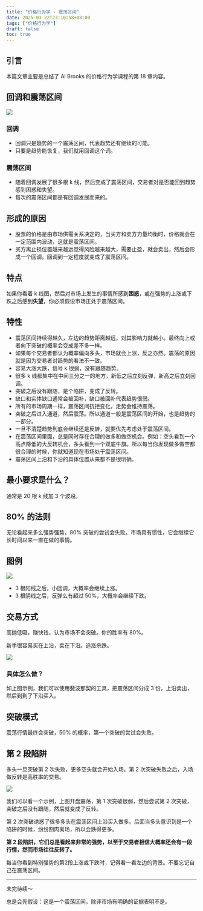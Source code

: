 ```yaml
---
title: "价格行为学 - 震荡区间"
date: 2025-03-22T23:10:58+08:00
tags: ["价格行为学"] 
draft: false
toc: true
---
```


##  引言

本篇文章主要是总结了 Al Brooks 的价格行为学课程的第 18 章内容。  

## 回调和震荡区间

![](https://img.forecho.com/HsSCf4.png)

### 回调

- 回调只是趋势的一个震荡区间，代表趋势还有继续的可能。
- 只要是趋势能恢复，我们就用回调这个词。

### 震荡区间

- 随着回调发展了很多根 k 线，然后变成了震荡区间，交易者对是否能回到趋势感到困惑和失望。
- 每次的震荡区间都是有回调发展而来的。

<!--more-->

## 形成的原因

- 股票的价格是由市场供需关系决定的，当买方和卖方力量均衡时，价格就会在一定范围内波动，这就是震荡区间。 
- 买方离止损位置越来越远觉得风险越来越大，需要止盈，就会卖出，然后会形成一个回调。回调到一定程度就变成了震荡区间。

## 特点

如果你看着 k 线图，然后对市场上发生的事情所感到**困惑**，或在强势的上涨或下跌之后感到**失望**，你必须假设市场正处于震荡区间。

## 特性

- 震荡区间持续得越久，左边的趋势距离越远，对其影响力就越小。最终向上或者向下突破的概率会变成差不多一样。
- 如果每个交易者都认为概率偏向多头，市场就会上涨，反之亦然。震荡的原因就是因为交易者对趋势的看法不一致。
- 容易大涨大跌，信号 k 很弱，没有跟随趋势。
- 很多 k 线都集中在中间三分之一的地方，新低之后立刻反弹，新高之后立刻回调。
- 突破之后没有跟随，是个陷阱，变成了反转。
- 缺口和实体缺口通常会被回补，缺口被回补代表趋势很弱。
- 所有的市场周期一样，震荡区间抗拒变化，走势会维持震荡。
- 突破之后进入通道，然后震荡。所以通道一般是震荡区间的开始，也是趋势的一部分。
- 一旦不清楚趋势到底会继续还是反转，就要优先考虑处于震荡区间。
- 在震荡区间里面，总是同时存在合理的做多和做空机会。例如：空头看到一个高点降低的大反转机会，多头看到一个双底牛旗。所以每当你发现做多做空都很合理的时候，你就知道现在市场处于震荡区间。
- 震荡区间上沿和下沿的具体位置从来都不是很明确。

## 最小要求是什么？

通常是 20 根 k 线加 3 个波段。

## 80% 的法则

无论看起来多么强势强势，80% 突破的尝试会失败。市场具有惯性，它会继续它长时间以来一直在做的事情。


## 图例

![](https://img.forecho.com/Uy2p4f.png)


- 3 根阳线之后，小回调，大概率会继续上涨。
- 3 根阴线之后，反弹么有超过 50%，大概率会继续下跌。

## 交易方式

高抛低吸，赚快钱，认为市场不会突破。你的胜率有 80%。

新手很容易买在上沿，卖在下沿。追涨杀跌。


![](https://img.forecho.com/k9IvsV.png)

### 具体怎么做？

如上图示例，我们可以使用斐波那契的工具，把震荡区间分成 3 份，上沿卖出，然后到到了下沿买入。


## 突破模式

震荡行情最终会突破，50% 的概率，第一个突破的尝试会失败。


## 第 2 段陷阱

多头一旦突破第 2 次失败，更多空头就会开始入场。第 2 次突破失败之后，入场做反转是高胜率的交易。


![](https://img.forecho.com/iA5lVt.png)

我们可以看一个示例，上图开盘震荡，第 1 次突破很弱，然后尝试第 2 次突破，突破之后没有跟随，然后就变成了反转。

第 2 次突破诱惑了很多多头在震荡区间上沿买入做多。后面当多头意识到是一个陷阱的时候，纷纷割肉离场，所以会跌得更多。

**第 2 段陷阱，它们总是看起来非常的强势，以至于交易者相信大概率还会有一段行情，然而市场往往反转了。**


每当你看到特别强势的第2段上涨或下跌时，记得看一看左边的背景。不要忘记自己在震荡区间。

----

未完待续～



总是会先假设：这是一个震荡区间，除非市场有明确的证据表明不是。